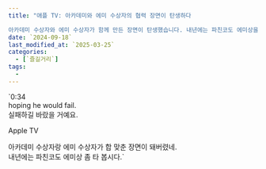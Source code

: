 ```yaml
---
title: "애플 TV: 아카데미와 에미 수상자의 협력 장면이 탄생하다

아카데미 수상자와 에미 수상자가 함께 만든 장면이 탄생했습니다. 내년에는 파친코도 에미상을 수상할 수 있기를 기대해 봅니다."
date: `2024-09-18`
last_modified_at: `2025-03-25`
categories:
  - [`즐길거리`]
tags:
  - 
---
```


`0:34  
hoping he would fail.  
실패하길 바랐을 거예요.

Apple TV

아카데미 수상자랑 에미 수상자가 합 맞춘 장면이 돼버렸네.  
내년에는 파친코도 에미상 좀 타 봅시다.`